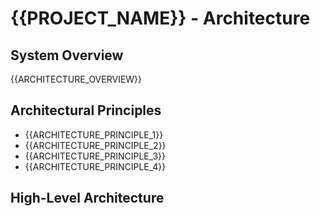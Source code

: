 # {{PROJECT_NAME}} - Architecture

## System Overview

{{ARCHITECTURE_OVERVIEW}}

## Architectural Principles

- {{ARCHITECTURE_PRINCIPLE_1}}
- {{ARCHITECTURE_PRINCIPLE_2}}
- {{ARCHITECTURE_PRINCIPLE_3}}
- {{ARCHITECTURE_PRINCIPLE_4}}

## High-Level Architecture

